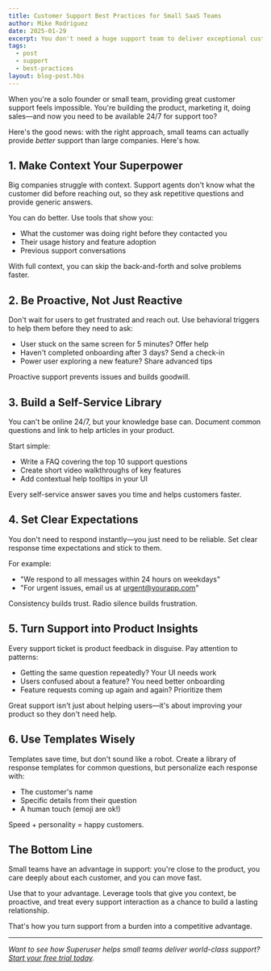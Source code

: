 ```yaml
---
title: Customer Support Best Practices for Small SaaS Teams
author: Mike Rodriguez
date: 2025-01-29
excerpt: You don't need a huge support team to deliver exceptional customer service. Here's how small teams can punch above their weight.
tags:
  - post
  - support
  - best-practices
layout: blog-post.hbs
---
```


When you're a solo founder or small team, providing great customer support feels impossible. You're building the product, marketing it, doing sales—and now you need to be available 24/7 for support too?

Here's the good news: with the right approach, small teams can actually provide *better* support than large companies. Here's how.

## 1. Make Context Your Superpower

Big companies struggle with context. Support agents don't know what the customer did before reaching out, so they ask repetitive questions and provide generic answers.

You can do better. Use tools that show you:
- What the customer was doing right before they contacted you
- Their usage history and feature adoption
- Previous support conversations

With full context, you can skip the back-and-forth and solve problems faster.

## 2. Be Proactive, Not Just Reactive

Don't wait for users to get frustrated and reach out. Use behavioral triggers to help them before they need to ask:

- User stuck on the same screen for 5 minutes? Offer help
- Haven't completed onboarding after 3 days? Send a check-in
- Power user exploring a new feature? Share advanced tips

Proactive support prevents issues and builds goodwill.

## 3. Build a Self-Service Library

You can't be online 24/7, but your knowledge base can. Document common questions and link to help articles in your product.

Start simple:
- Write a FAQ covering the top 10 support questions
- Create short video walkthroughs of key features
- Add contextual help tooltips in your UI

Every self-service answer saves you time and helps customers faster.

## 4. Set Clear Expectations

You don't need to respond instantly—you just need to be reliable. Set clear response time expectations and stick to them.

For example:
- "We respond to all messages within 24 hours on weekdays"
- "For urgent issues, email us at urgent@yourapp.com"

Consistency builds trust. Radio silence builds frustration.

## 5. Turn Support into Product Insights

Every support ticket is product feedback in disguise. Pay attention to patterns:

- Getting the same question repeatedly? Your UI needs work
- Users confused about a feature? You need better onboarding
- Feature requests coming up again and again? Prioritize them

Great support isn't just about helping users—it's about improving your product so they don't need help.

## 6. Use Templates Wisely

Templates save time, but don't sound like a robot. Create a library of response templates for common questions, but personalize each response with:

- The customer's name
- Specific details from their question
- A human touch (emoji are ok!)

Speed + personality = happy customers.

## The Bottom Line

Small teams have an advantage in support: you're close to the product, you care deeply about each customer, and you can move fast.

Use that to your advantage. Leverage tools that give you context, be proactive, and treat every support interaction as a chance to build a lasting relationship.

That's how you turn support from a burden into a competitive advantage.

---

*Want to see how Superuser helps small teams deliver world-class support? [Start your free trial today](/).*
